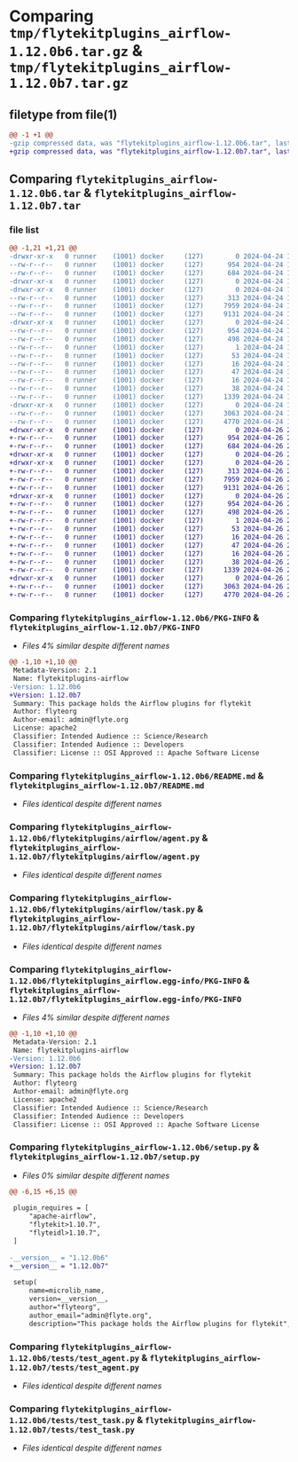 # Comparing `tmp/flytekitplugins_airflow-1.12.0b6.tar.gz` & `tmp/flytekitplugins_airflow-1.12.0b7.tar.gz`

## filetype from file(1)

```diff
@@ -1 +1 @@
-gzip compressed data, was "flytekitplugins_airflow-1.12.0b6.tar", last modified: Wed Apr 24 18:30:31 2024, max compression
+gzip compressed data, was "flytekitplugins_airflow-1.12.0b7.tar", last modified: Fri Apr 26 22:22:35 2024, max compression
```

## Comparing `flytekitplugins_airflow-1.12.0b6.tar` & `flytekitplugins_airflow-1.12.0b7.tar`

### file list

```diff
@@ -1,21 +1,21 @@
-drwxr-xr-x   0 runner    (1001) docker     (127)        0 2024-04-24 18:30:31.957186 flytekitplugins_airflow-1.12.0b6/
--rw-r--r--   0 runner    (1001) docker     (127)      954 2024-04-24 18:30:31.953186 flytekitplugins_airflow-1.12.0b6/PKG-INFO
--rw-r--r--   0 runner    (1001) docker     (127)      684 2024-04-24 18:30:04.000000 flytekitplugins_airflow-1.12.0b6/README.md
-drwxr-xr-x   0 runner    (1001) docker     (127)        0 2024-04-24 18:30:31.953186 flytekitplugins_airflow-1.12.0b6/flytekitplugins/
-drwxr-xr-x   0 runner    (1001) docker     (127)        0 2024-04-24 18:30:31.953186 flytekitplugins_airflow-1.12.0b6/flytekitplugins/airflow/
--rw-r--r--   0 runner    (1001) docker     (127)      313 2024-04-24 18:30:04.000000 flytekitplugins_airflow-1.12.0b6/flytekitplugins/airflow/__init__.py
--rw-r--r--   0 runner    (1001) docker     (127)     7959 2024-04-24 18:30:04.000000 flytekitplugins_airflow-1.12.0b6/flytekitplugins/airflow/agent.py
--rw-r--r--   0 runner    (1001) docker     (127)     9131 2024-04-24 18:30:04.000000 flytekitplugins_airflow-1.12.0b6/flytekitplugins/airflow/task.py
-drwxr-xr-x   0 runner    (1001) docker     (127)        0 2024-04-24 18:30:31.953186 flytekitplugins_airflow-1.12.0b6/flytekitplugins_airflow.egg-info/
--rw-r--r--   0 runner    (1001) docker     (127)      954 2024-04-24 18:30:31.000000 flytekitplugins_airflow-1.12.0b6/flytekitplugins_airflow.egg-info/PKG-INFO
--rw-r--r--   0 runner    (1001) docker     (127)      498 2024-04-24 18:30:31.000000 flytekitplugins_airflow-1.12.0b6/flytekitplugins_airflow.egg-info/SOURCES.txt
--rw-r--r--   0 runner    (1001) docker     (127)        1 2024-04-24 18:30:31.000000 flytekitplugins_airflow-1.12.0b6/flytekitplugins_airflow.egg-info/dependency_links.txt
--rw-r--r--   0 runner    (1001) docker     (127)       53 2024-04-24 18:30:31.000000 flytekitplugins_airflow-1.12.0b6/flytekitplugins_airflow.egg-info/entry_points.txt
--rw-r--r--   0 runner    (1001) docker     (127)       16 2024-04-24 18:30:31.000000 flytekitplugins_airflow-1.12.0b6/flytekitplugins_airflow.egg-info/namespace_packages.txt
--rw-r--r--   0 runner    (1001) docker     (127)       47 2024-04-24 18:30:31.000000 flytekitplugins_airflow-1.12.0b6/flytekitplugins_airflow.egg-info/requires.txt
--rw-r--r--   0 runner    (1001) docker     (127)       16 2024-04-24 18:30:31.000000 flytekitplugins_airflow-1.12.0b6/flytekitplugins_airflow.egg-info/top_level.txt
--rw-r--r--   0 runner    (1001) docker     (127)       38 2024-04-24 18:30:31.957186 flytekitplugins_airflow-1.12.0b6/setup.cfg
--rw-r--r--   0 runner    (1001) docker     (127)     1339 2024-04-24 18:30:31.000000 flytekitplugins_airflow-1.12.0b6/setup.py
-drwxr-xr-x   0 runner    (1001) docker     (127)        0 2024-04-24 18:30:31.953186 flytekitplugins_airflow-1.12.0b6/tests/
--rw-r--r--   0 runner    (1001) docker     (127)     3063 2024-04-24 18:30:04.000000 flytekitplugins_airflow-1.12.0b6/tests/test_agent.py
--rw-r--r--   0 runner    (1001) docker     (127)     4770 2024-04-24 18:30:04.000000 flytekitplugins_airflow-1.12.0b6/tests/test_task.py
+drwxr-xr-x   0 runner    (1001) docker     (127)        0 2024-04-26 22:22:35.854202 flytekitplugins_airflow-1.12.0b7/
+-rw-r--r--   0 runner    (1001) docker     (127)      954 2024-04-26 22:22:35.854202 flytekitplugins_airflow-1.12.0b7/PKG-INFO
+-rw-r--r--   0 runner    (1001) docker     (127)      684 2024-04-26 22:22:12.000000 flytekitplugins_airflow-1.12.0b7/README.md
+drwxr-xr-x   0 runner    (1001) docker     (127)        0 2024-04-26 22:22:35.850202 flytekitplugins_airflow-1.12.0b7/flytekitplugins/
+drwxr-xr-x   0 runner    (1001) docker     (127)        0 2024-04-26 22:22:35.850202 flytekitplugins_airflow-1.12.0b7/flytekitplugins/airflow/
+-rw-r--r--   0 runner    (1001) docker     (127)      313 2024-04-26 22:22:12.000000 flytekitplugins_airflow-1.12.0b7/flytekitplugins/airflow/__init__.py
+-rw-r--r--   0 runner    (1001) docker     (127)     7959 2024-04-26 22:22:12.000000 flytekitplugins_airflow-1.12.0b7/flytekitplugins/airflow/agent.py
+-rw-r--r--   0 runner    (1001) docker     (127)     9131 2024-04-26 22:22:12.000000 flytekitplugins_airflow-1.12.0b7/flytekitplugins/airflow/task.py
+drwxr-xr-x   0 runner    (1001) docker     (127)        0 2024-04-26 22:22:35.854202 flytekitplugins_airflow-1.12.0b7/flytekitplugins_airflow.egg-info/
+-rw-r--r--   0 runner    (1001) docker     (127)      954 2024-04-26 22:22:35.000000 flytekitplugins_airflow-1.12.0b7/flytekitplugins_airflow.egg-info/PKG-INFO
+-rw-r--r--   0 runner    (1001) docker     (127)      498 2024-04-26 22:22:35.000000 flytekitplugins_airflow-1.12.0b7/flytekitplugins_airflow.egg-info/SOURCES.txt
+-rw-r--r--   0 runner    (1001) docker     (127)        1 2024-04-26 22:22:35.000000 flytekitplugins_airflow-1.12.0b7/flytekitplugins_airflow.egg-info/dependency_links.txt
+-rw-r--r--   0 runner    (1001) docker     (127)       53 2024-04-26 22:22:35.000000 flytekitplugins_airflow-1.12.0b7/flytekitplugins_airflow.egg-info/entry_points.txt
+-rw-r--r--   0 runner    (1001) docker     (127)       16 2024-04-26 22:22:35.000000 flytekitplugins_airflow-1.12.0b7/flytekitplugins_airflow.egg-info/namespace_packages.txt
+-rw-r--r--   0 runner    (1001) docker     (127)       47 2024-04-26 22:22:35.000000 flytekitplugins_airflow-1.12.0b7/flytekitplugins_airflow.egg-info/requires.txt
+-rw-r--r--   0 runner    (1001) docker     (127)       16 2024-04-26 22:22:35.000000 flytekitplugins_airflow-1.12.0b7/flytekitplugins_airflow.egg-info/top_level.txt
+-rw-r--r--   0 runner    (1001) docker     (127)       38 2024-04-26 22:22:35.854202 flytekitplugins_airflow-1.12.0b7/setup.cfg
+-rw-r--r--   0 runner    (1001) docker     (127)     1339 2024-04-26 22:22:35.000000 flytekitplugins_airflow-1.12.0b7/setup.py
+drwxr-xr-x   0 runner    (1001) docker     (127)        0 2024-04-26 22:22:35.854202 flytekitplugins_airflow-1.12.0b7/tests/
+-rw-r--r--   0 runner    (1001) docker     (127)     3063 2024-04-26 22:22:12.000000 flytekitplugins_airflow-1.12.0b7/tests/test_agent.py
+-rw-r--r--   0 runner    (1001) docker     (127)     4770 2024-04-26 22:22:12.000000 flytekitplugins_airflow-1.12.0b7/tests/test_task.py
```

### Comparing `flytekitplugins_airflow-1.12.0b6/PKG-INFO` & `flytekitplugins_airflow-1.12.0b7/PKG-INFO`

 * *Files 4% similar despite different names*

```diff
@@ -1,10 +1,10 @@
 Metadata-Version: 2.1
 Name: flytekitplugins-airflow
-Version: 1.12.0b6
+Version: 1.12.0b7
 Summary: This package holds the Airflow plugins for flytekit
 Author: flyteorg
 Author-email: admin@flyte.org
 License: apache2
 Classifier: Intended Audience :: Science/Research
 Classifier: Intended Audience :: Developers
 Classifier: License :: OSI Approved :: Apache Software License
```

### Comparing `flytekitplugins_airflow-1.12.0b6/README.md` & `flytekitplugins_airflow-1.12.0b7/README.md`

 * *Files identical despite different names*

### Comparing `flytekitplugins_airflow-1.12.0b6/flytekitplugins/airflow/agent.py` & `flytekitplugins_airflow-1.12.0b7/flytekitplugins/airflow/agent.py`

 * *Files identical despite different names*

### Comparing `flytekitplugins_airflow-1.12.0b6/flytekitplugins/airflow/task.py` & `flytekitplugins_airflow-1.12.0b7/flytekitplugins/airflow/task.py`

 * *Files identical despite different names*

### Comparing `flytekitplugins_airflow-1.12.0b6/flytekitplugins_airflow.egg-info/PKG-INFO` & `flytekitplugins_airflow-1.12.0b7/flytekitplugins_airflow.egg-info/PKG-INFO`

 * *Files 4% similar despite different names*

```diff
@@ -1,10 +1,10 @@
 Metadata-Version: 2.1
 Name: flytekitplugins-airflow
-Version: 1.12.0b6
+Version: 1.12.0b7
 Summary: This package holds the Airflow plugins for flytekit
 Author: flyteorg
 Author-email: admin@flyte.org
 License: apache2
 Classifier: Intended Audience :: Science/Research
 Classifier: Intended Audience :: Developers
 Classifier: License :: OSI Approved :: Apache Software License
```

### Comparing `flytekitplugins_airflow-1.12.0b6/setup.py` & `flytekitplugins_airflow-1.12.0b7/setup.py`

 * *Files 0% similar despite different names*

```diff
@@ -6,15 +6,15 @@
 
 plugin_requires = [
     "apache-airflow",
     "flytekit>1.10.7",
     "flyteidl>1.10.7",
 ]
 
-__version__ = "1.12.0b6"
+__version__ = "1.12.0b7"
 
 setup(
     name=microlib_name,
     version=__version__,
     author="flyteorg",
     author_email="admin@flyte.org",
     description="This package holds the Airflow plugins for flytekit",
```

### Comparing `flytekitplugins_airflow-1.12.0b6/tests/test_agent.py` & `flytekitplugins_airflow-1.12.0b7/tests/test_agent.py`

 * *Files identical despite different names*

### Comparing `flytekitplugins_airflow-1.12.0b6/tests/test_task.py` & `flytekitplugins_airflow-1.12.0b7/tests/test_task.py`

 * *Files identical despite different names*

